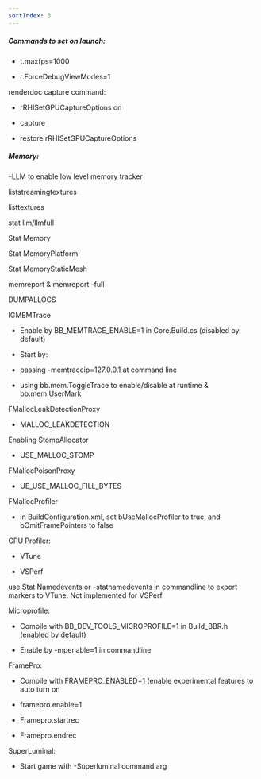 ```yaml
---
sortIndex: 3
---
```


##### Commands to set on launch:

- t.maxfps=1000

- r.ForceDebugViewModes=1

renderdoc capture command:

- rRHISetGPUCaptureOptions on

- capture

- restore rRHISetGPUCaptureOptions

##### Memory:

–LLM to enable low level memory tracker

liststreamingtextures

listtextures

stat llm/llmfull

Stat Memory

Stat MemoryPlatform

Stat MemoryStaticMesh

memreport & memreport -full

DUMPALLOCS

IGMEMTrace

- Enable by BB_MEMTRACE_ENABLE=1 in Core.Build.cs (disabled by default)

- Start by:

- passing -memtraceip=127.0.0.1 at command line

- using bb.mem.ToggleTrace to enable/disable at runtime & bb.mem.UserMark

FMallocLeakDetectionProxy

- MALLOC_LEAKDETECTION

Enabling StompAllocator

- USE_MALLOC_STOMP

FMallocPoisonProxy

- UE_USE_MALLOC_FILL_BYTES

FMallocProfiler

- in BuildConfiguration.xml, set bUseMallocProfiler to true, and bOmitFramePointers to false

CPU Profiler:

- VTune

- VSPerf

use Stat Namedevents or -statnamedevents in commandline to export markers to VTune. Not implemented for VSPerf

Microprofile:

- Compile with BB_DEV_TOOLS_MICROPROFILE=1 in Build_BBR.h (enabled by default)

- Enable by -mpenable=1 in commandline

FramePro:

- Compile with FRAMEPRO_ENABLED=1 (enable experimental features to auto turn on

- framepro.enable=1

- Framepro.startrec

- Framepro.endrec

SuperLuminal:

- Start game with -Superluminal command arg
